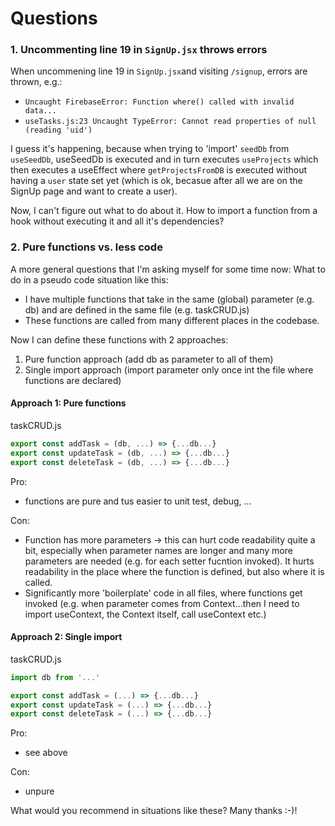 # Questions

### 1. Uncommenting line 19 in `SignUp.jsx` throws errors

When uncommening line 19 in `SignUp.jsx`and visiting `/signup`, errors are thrown, e.g.:

- `Uncaught FirebaseError: Function where() called with invalid data...`
- `useTasks.js:23 Uncaught TypeError: Cannot read properties of null (reading 'uid')`

I guess it's happening, because when trying to 'import' `seedDb` from `useSeedDb`, useSeedDb is executed and in turn executes `useProjects` which then executes a useEffect where `getProjectsFromDB` is executed without having a `user` state set yet (which is ok, becasue after all we are on the SignUp page and want to create a user).

Now, I can't figure out what to do about it. How to import a function from a hook without executing it and all it's dependencies?

### 2. Pure functions vs. less code

A more general questions that I'm asking myself for some time now: What to do in a pseudo code situation like this:

- I have multiple functions that take in the same (global) parameter (e.g. db) and are defined in the same file (e.g. taskCRUD.js)
- These functions are called from many different places in the codebase.

Now I can define these functions with 2 approaches:

1. Pure function approach (add db as parameter to all of them)
2. Single import approach (import parameter only once int the file where functions are declared)

#### Approach 1: Pure functions

taskCRUD.js

```js
export const addTask = (db, ...) => {...db...}
export const updateTask = (db, ...) => {...db...}
export const deleteTask = (db, ...) => {...db...}
```

Pro:

- functions are pure and tus easier to unit test, debug, ...

Con:

- Function has more parameters -> this can hurt code readability quite a bit, especially when parameter names are longer and many more parameters are needed (e.g. for each setter fucntion invoked). It hurts readability in the place where the function is defined, but also where it is called.
- Significantly more 'boilerplate' code in all files, where functions get invoked (e.g. when parameter comes from Context...then I need to import useContext, the Context itself, call useContext etc.)

#### Approach 2: Single import

taskCRUD.js

```js
import db from '...'

export const addTask = (...) => {...db...}
export const updateTask = (...) => {...db...}
export const deleteTask = (...) => {...db...}
```

Pro:

- see above

Con:

- unpure

What would you recommend in situations like these? Many thanks :-)!
